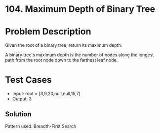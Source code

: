# 104. Maximum Depth of Binary Tree

# Problem Description

Given the root of a binary tree, return its maximum depth.

A binary tree's maximum depth is the number of nodes along the longest path from the root node down to the farthest leaf node.

# Test Cases

- Input: root = [3,9,20,null,null,15,7]
- Output: 3

## Solution

Pattern used: Breadth-First Search